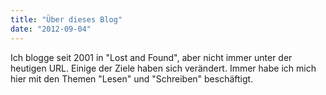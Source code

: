 ```yaml
---
title: "Über dieses Blog"
date: "2012-09-04"
---
```


Ich blogge seit 2001 in "Lost and Found", aber nicht immer unter der heutigen URL. Einige der Ziele haben sich verändert. Immer habe ich mich hier mit den Themen "Lesen" und "Schreiben" beschäftigt.

